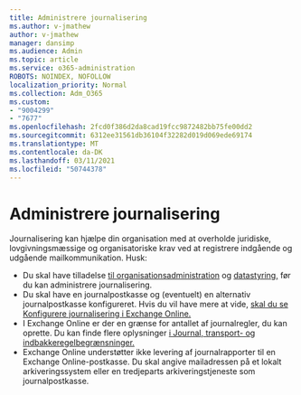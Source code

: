 ```yaml
---
title: Administrere journalisering
ms.author: v-jmathew
author: v-jmathew
manager: dansimp
ms.audience: Admin
ms.topic: article
ms.service: o365-administration
ROBOTS: NOINDEX, NOFOLLOW
localization_priority: Normal
ms.collection: Adm_O365
ms.custom:
- "9004299"
- "7677"
ms.openlocfilehash: 2fcd0f386d2da8cad19fcc9872482bb75fe00dd2
ms.sourcegitcommit: 6312ee31561db36104f32282d019d069ede69174
ms.translationtype: MT
ms.contentlocale: da-DK
ms.lasthandoff: 03/11/2021
ms.locfileid: "50744378"
---
```

# <a name="manage-journaling"></a>Administrere journalisering

Journalisering kan hjælpe din organisation med at overholde juridiske, lovgivningsmæssige og organisatoriske krav ved at registrere indgående og udgående mailkommunikation. Husk:

* Du skal have tilladelse [til organisationsadministration](https://go.microsoft.com/fwlink/?linkid=2115259) og [datastyring,](https://go.microsoft.com/fwlink/?linkid=2115469) før du kan administrere journalisering.
* Du skal have en journalpostkasse og (eventuelt) en alternativ journalpostkasse konfigureret. Hvis du vil have mere at vide, [skal du se Konfigurere journalisering i Exchange Online.](https://go.microsoft.com/fwlink/?linkid=2115260)
* I Exchange Online er der en grænse for antallet af journalregler, du kan oprette. Du kan finde flere oplysninger [i Journal, transport- og indbakkeregelbegrænsninger.](https://go.microsoft.com/fwlink/?linkid=2115261)
* Exchange Online understøtter ikke levering af journalrapporter til en Exchange Online-postkasse. Du skal angive mailadressen på et lokalt arkiveringssystem eller en tredjeparts arkiveringstjeneste som journalpostkasse.
